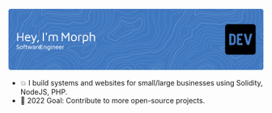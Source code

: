 ![Header](./github-header-image.png)


- 💥 I build systems and websites for small/large businesses using Solidity, NodeJS, PHP.
- 🥅 2022 Goal: Contribute to more open-source projects.
